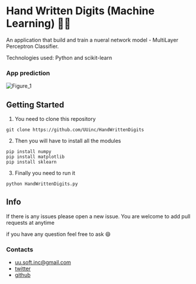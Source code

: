 # Hand Written Digits (Machine Learning) 🦾🧠

An application that build and train a nueral network model - MultiLayer Perceptron Classifier.

Technologies used: Python and scikit-learn

### App prediction
![Figure_1](https://user-images.githubusercontent.com/63449913/185770290-ca6bc860-5595-4c1e-a671-90c23d30bfce.png)

## Getting Started

1. You need to clone this repository
```
git clone https://github.com/UUinc/HandWrittenDigits
```

2. Then you will have to install all the modules
```
pip install numpy
pip install matplotlib
pip install sklearn
```

3. Finally you need to run it
```
python HandWrittenDigits.py
```

## Info

If there is any issues please open a new issue. You are welcome to add pull requests at anytime

if you have any question feel free to ask :smile:
### Contacts
* uu.soft.inc@gmail.com
* [twitter](https://twitter.com/yahya_lz)
* [github](https://github.com/UUinc)
